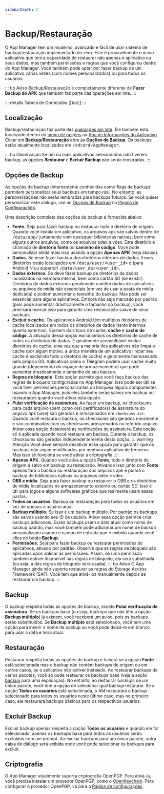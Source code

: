```yaml
---
sidebarDepth: 2
---
```


# Backup/Restauração
O App Manager tem um moderno, avançado e fácil de usar sistema de backup/restauração implementado do zero. Este é provavelmente o único aplicativo que tem a capacidade de restaurar não apenas o aplicativo ou seus dados, mas também permissões e regras que você configurou dentro do App Manager. Você também pode optar por fazer backup de um aplicativo várias vezes (com nomes personalizados) ou para todos os usuários.

::: tip Aviso
Backup/Restauração é completamente diferente de **Fazer Backup do APK** que também faz parte das operações em lote.
:::

::: details Tabela de Conteúdos
[[toc]]
:::

## Localização
Backup/restauração faz parte das [operações em lote][batch_ops]. Ele também está localizado dentro do [menu de opções][app_info_menu] na [Aba de Informações do Aplicativo][app_info]. Clicar em **Backup/Restauração** abre as **Opções de Backup**. Os backups estão atualmente localizados em <tt>/sdcard/AppManager</tt>.

::: tip Observação
Se um ou mais aplicativos selecionados não tiverem backup, as opções **Restaurar** e **Excluir Backup** não serão mostradas.
:::

## Opções de Backup
As opções de backup (internamente conhecidas como flags de backup) permitem personalizar seus backups em tempo real. No entanto, as personalizações não serão lembradas para backups futuros. Se você quiser personalizar este diálogo, use as [Opções de Backup][settings_bo] na [Página de Configurações][settings].

Uma descrição completa das opções de backup é fornecida abaixo:
- **Fonte.** Seja para fazer backup ou restaurar todo o diretório de origem. Quando você instala um aplicativo, os arquivos apk são salvos dentro de <tt>/data/app/</tt> juntamente com quaisquer bibliotecas nativas, bem como alguns outros arquivos, como os arquivos odex e vdex. Este diretório é chamado de **diretório fonte** ou **caminho de código**. Você pode personalizar ainda mais isso usando a opção **Apenas APK** (veja abaixo).
- **Dados.** Se deve fazer backup dos diretórios internos de dados. Esses diretórios estão localizados em <tt>/data/user/<user_id></tt> e (para Android N ou superior) <tt>/data/user_de/<user_id></tt>.
- **Dados externos.** Se deve fazer backup de diretórios de dados localizados na memória interna, bem como cartão SD (se existir). Diretórios de dados externos geralmente contêm dados de aplicativos ou arquivos de mídia não essenciais (em vez de usar a pasta de mídia dedicada) e podem aumentar o tamanho do backup. Mas pode ser essencial para alguns aplicativos. Embora não seja marcado por padrão (pois pode aumentar drasticamente o tamanho do backup), você precisará marcar isso para garantir uma restauração suave de seus backups.
- **Excluir o cache.** Os aplicativos Android têm multiplos diretórios de cache localizados em todos os diretórios de dados (tanto internos quanto externos). Existem dois tipos de cache: **cache** e **cache de código**. A ativação dessa opção exclui ambos os diretórios de cache de todos os diretórios de dados. É geralmente aconselhável excluir diretórios de cache, uma vez que a maioria dos aplicativos não limpa o cache (por algum motivo, a única maneira de um aplicativo limpar seu cache é excluindo todo o diretório de cache) e geralmente manuseando pelo próprio OS. Aplicativos como o Telegram podem usar cache muito grande (dependendo do espaço de armazenamento) que pode aumentar drasticamente o tamanho do seu backup.
- **Regras de bloqueio.** Esta opção permite que você faça backup das regras de bloqueio configuradas no App Manager. Isso pode ser útil se você tiver permissões personalizadas ou bloqueia alguns componentes usando o App Manager, pois eles também serão salvos em backup ou restaurados quando você ativar esta opção.
- **Pular verificação de assinatura.** Ao fazer um backup, os checksums para cada arquivo (bem como o(s) certificado(s) de assinatura do arquivo apk base) são gerados e armazenados em `checksums.txt`. Quando você restaura o backup, os checksums são gerados novamente e são combinados com os checksums armazenados no referido arquivo. Ativar essa opção desativará as verificações de assinatura. Esta opção só é aplicada quando você restaura um backup. Durante o backup, os checksums são gerados independentemente desta opção. ::: warning Atenção Você deve sempre desativar essa opção para garantir que os backups não sejam modificados por nenhum aplicativo de terceiros. Mas isso só funciona se você ativar a criptografia. :::
- **Apenas APK.** Quando você ativa a opção **Fonte**, todo o diretório de origem é salvo em backup ou restaurado. Ativando isso junto com **Fonte** apenas fará o backup ou restauração dos arquivos apk e pulará o backup de bibliotecas nativas ou arquivos odex e vdex.
- **OBB e mídia.** Seja para fazer backup ou restaurar o OBB e os diretórios de mídia localizados no armazenamento externo ou cartão SD. Isso é útil para jogos e alguns softwares gráficos que realmente usam essas pastas.
- **Todos os usuários.** Backup ou restauração para todos os usuários em vez de apenas o usuário atual.
- **Backup múltiplo.** Se isso é um backup múltiplo. Por padrão os backups são salvos usando seu ID de usuário. Ativar essa opção permite criar backups adicionais. Esses backups usam a data atual como nome de backup padrão, mas você também pode adicionar um nome de backup personalizado usando o campo de entrada que é exibido quando você clica no botão **Backup**.
- **Permissões.** Seja para fazer backup ou restaurar permissões de aplicativos, ativado por padrão. Observe que as regras de bloqueio são aplicadas _após_ aplicar as permissões. Assim, se uma permissão também estiver disponível nas regras de bloqueio, ela será substituída (ou seja, a das regras de bloqueio será usada). ::: tip Aviso O App Manager ainda não suporta restaurar as regras do Storage Access Framework (SAF). Você tem que ativá-los manualmente depois de restaurar um backup. :::

## Backup
O backup respeita todas as opções de backup, exceto **Pular verificação de assinatura**. Se os backups base (ou seja, backups que não têm a opção **Backup múltiplo**) já existem, você receberá um aviso, pois os backups serão substituídos. Se **Backup múltiplo** está selecionado, você tem uma opção para inserir o nome de backup ou você pode deixá-lo em branco para usar a data e hora atual.

## Restauração
Restaurar respeita todas as opções de backup e falhará se a opção **Fonte** está selecionada mas o backup não contém backups de origem ou em outros casos, se o aplicativo não estiver instalado. Ao restaurar backups de vários pacotes, você só pode restaurar os backups base (veja a seção [backup](#backup) para uma explicação). No entanto, ao restaurar backups de um único pacote, você tem a opção de selecionar qual backup restaurar. Se a opção **Todos os usuários** está selecionada, o AM restaurará o backup selecionado para todos os usuários neste último caso, mas no primeiro caso, ele restaurará backups básicos para os respectivos usuários.

## Excluir Backup
Excluir backup apenas respeita a opção **Todos os usuários** e quando ele for selecionado, apenas os backups base para todos os usuários serão excluídos com um prompt. Ao excluir backups para um único pacote, outra caixa de diálogo será exibida onde você pode selecionar os backups para excluir.

## Criptografia
O App Manager atualmente suporta criptografia OpenPGP. Para ativá-la, você precisa instalar um provedor OpenPGP, como o [OpenKeychain][open_keychain]. Para configurar o provedor OpenPGP, vá para a [Página de configurações][settings].

[batch_ops]: ./main-page.md#operacoes-em-lote
[app_info]: ./app-details-page.md#aba-de-informacoes-do-aplicativo
[app_info_menu]: ./app-details-page.md#menu-de-opcoes
[settings]: ./settings-page.md
[settings_bo]: ./settings-page.md#opcoes-de-backup
[open_keychain]: https://openkeychain.org
